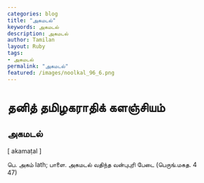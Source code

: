 ```yaml
---  
categories: blog  
title: "அகமடல்"
keywords: அகமடல்  
description: அகமடல்
author: Tamilan  
layout: Ruby  
tags:     
- அகமடல்
permalink: "அகமடல்"  
featured: /images/noolkal_96_6.png  
--- 
```

# தனித் தமிழகராதிக் களஞ்சியம்
## அகமடல்

[ akamaṭal ]  
  
பெ. அகம் lath; பாளை. அகமடல் வதிந்த வன்புபுரி பேடை (பெருங்.மகத. 4  
47)